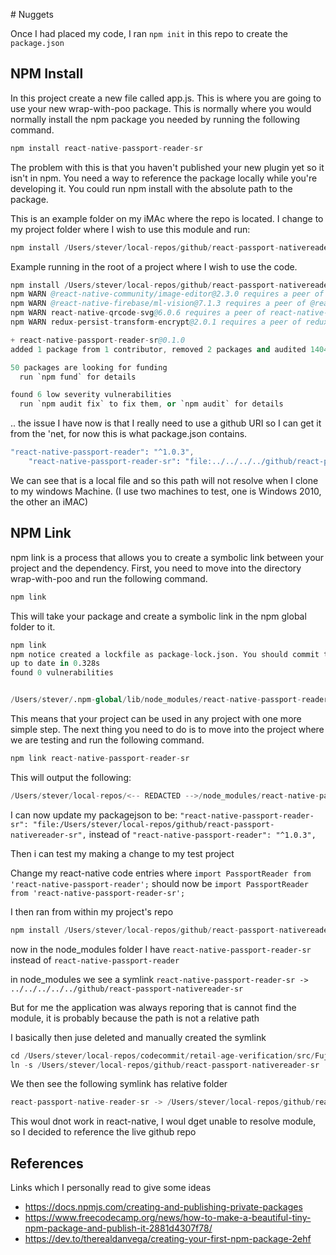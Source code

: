 # Nuggets

Once I had placed my code, I ran `npm init` in this repo to create the `package.json`

## NPM Install

In this project create a new file called app.js. This is where you are going to use your new wrap-with-poo package. This is normally where you would normally install the npm package you needed by running the following command.

```s
npm install react-native-passport-reader-sr
```

The problem with this is that you haven't published your new plugin yet so it isn't in npm. You need a way to reference the package locally while you're developing it. You could run npm install with the absolute path to the package.

This is an example folder on my iMAc where the repo is located.
I change to my project folder where I wish to use this module and run:

```s
npm install /Users/stever/local-repos/github/react-passport-nativereader-sr
```

Example running in the root of a project where I wish to use the code.

```s
npm install /Users/stever/local-repos/github/react-passport-nativereader-sr
npm WARN @react-native-community/image-editor@2.3.0 requires a peer of react-native@>=0.57 <0.62 but none is installed. You must install peer dependencies yourself.
npm WARN @react-native-firebase/ml-vision@7.1.3 requires a peer of @react-native-firebase/app@7.2.0 but none is installed. You must install peer dependencies yourself.
npm WARN react-native-qrcode-svg@6.0.6 requires a peer of react-native-svg@^9.6.4 but none is installed. You must install peer dependencies yourself.
npm WARN redux-persist-transform-encrypt@2.0.1 requires a peer of redux-persist@^5.x.x but none is installed. You must install peer dependencies yourself.

+ react-native-passport-reader-sr@0.1.0
added 1 package from 1 contributor, removed 2 packages and audited 1404 packages in 7.392s

50 packages are looking for funding
  run `npm fund` for details

found 6 low severity vulnerabilities
  run `npm audit fix` to fix them, or `npm audit` for details
```

.. the issue I have now is that I really need to use a github URI so I can get it from the 'net, for now this is what package.json contains.

```s
"react-native-passport-reader": "^1.0.3",
    "react-native-passport-reader-sr": "file:../../../../github/react-passport-nativereader-sr",
```

We can see that is a local file and so this path will not resolve when I clone to my windows Machine. (I use two machines to test, one is Windows 2010, the other an iMAC)

## NPM Link
npm link is a process that allows you to create a symbolic link between your project and the dependency. First, you need to move into the directory wrap-with-poo and run the following command.

```s
npm link
```
This will take your package and create a symbolic link in the npm global folder to it.

```s
npm link
npm notice created a lockfile as package-lock.json. You should commit this file.
up to date in 0.328s
found 0 vulnerabilities


/Users/stever/.npm-global/lib/node_modules/react-native-passport-reader-sr -> /Users/stever/local-repos/github/react-passport-nativereader-sr
```

This means that your project can be used in any project with one more simple step. The next thing you need to do is to move into the project where we are testing and run the following command.

```s
npm link react-native-passport-reader-sr
```

This will output the following: 

```s
/Users/stever/local-repos/<-- REDACTED -->/node_modules/react-native-passport-reader-sr -> /Users/stever/.npm-global/lib/node_modules/react-native-passport-reader-sr -> /Users/stever/local-repos/github/react-passport-nativereader-sr
```

I can now update my packagejson to be:
`"react-native-passport-reader-sr": "file:/Users/stever/local-repos/github/react-passport-nativereader-sr",` instead of
`"react-native-passport-reader": "^1.0.3",`

Then i can test my making a change to my test project

Change my react-native code entries where `import PassportReader from 'react-native-passport-reader';` should now be `import PassportReader from 'react-native-passport-reader-sr';`

I then ran from within my project's repo

```s
npm install /Users/stever/local-repos/github/react-passport-nativereader-sr
```

now in the node_modules folder I have `react-native-passport-reader-sr` instead of `react-native-passport-reader`

in node_modules we see a symlink `react-native-passport-reader-sr -> ../../../../../github/react-passport-nativereader-sr`

But for me the application was always reporing that is cannot find the module, it is probably because the path is not a relative path

I basically then juse deleted and manually created the symlink

```s
cd /Users/stever/local-repos/codecommit/retail-age-verification/src/FujitsuVerify/node_modules
ln -s /Users/stever/local-repos/github/react-passport-nativereader-sr
```


We then see the following symlink has relative folder

```s
react-passport-native-reader-sr -> /Users/stever/local-repos/github/react-passport-nativereader-sr
```

This woul dnot work in react-native, I woul dget unable to resolve module, so I decided to reference the live github repo

## References
Links which I personally read to give some ideas
- https://docs.npmjs.com/creating-and-publishing-private-packages
- https://www.freecodecamp.org/news/how-to-make-a-beautiful-tiny-npm-package-and-publish-it-2881d4307f78/
- https://dev.to/therealdanvega/creating-your-first-npm-package-2ehf